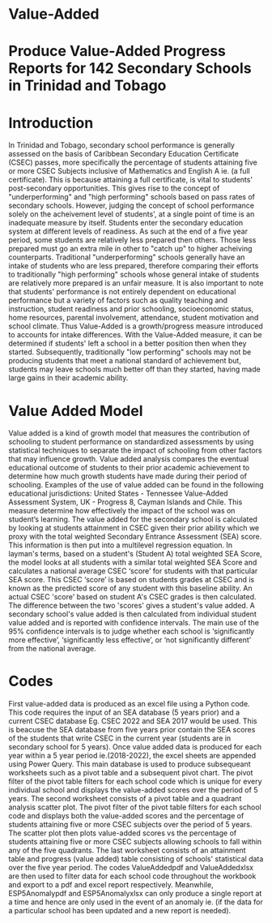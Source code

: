 # Value-Added
# Produce Value-Added Progress Reports for 142 Secondary Schools in Trinidad and Tobago

# Introduction

In Trinidad and Tobago, secondary school performance is generally assessed on the basis of Caribbean Secondary Education Certificate (CSEC) passes, more specifically the percentage of students attaining five or more CSEC Subjects inclusive of Mathematics and English A ie. (a full certificate). This is because attaining a full certificate, is vital to students' post-secondary opportunities. This gives rise to the concept of "underperforming" and "high performing" schools based on pass rates of secondary schools. However, judging the concept of school performance solely on the acheivement level of students', at a single point of time is an inadequate measure by itself. Students enter the secondary education system at different levels of readiness. As such at the end of a five year period, some students are relatively less prepared then others. Those less prepared must go an extra mile in other to "catch up" to higher acheiving counterparts. Traditional "underperforming" schools generally have an intake of students who are less prepared, therefore comparing their efforts to traditionally "high performing" schools whose general intake of students are relatively more prepared is an unfair measure. It is also important to note that students' performance is not entirely dependent on educational performance but a variety of factors such as quality teaching and instruction, student readiness and prior schooling, socioeconomic status, home resources, parental involvement, attendance, student motivation and school climate. Thus Value-Added is a growth/progress measure introduced to accounts for intake differences. With the Value-Added measure, it can be determined if students' left a school in a better position then when they started. Subsequently, traditionally "low performing" schools may not be producing students that meet a national standard of achievement but, students may leave schools much better off than they started, having made large gains in their academic ability.

# Value Added Model

Value added is a kind of growth model that measures the contribution of schooling to student performance on standardized assessments by using statistical techniques to separate the impact of schooling from other factors that may influence growth. Value added analysis compares the eventual educational outcome of students to their prior academic achievement to determine how much growth students have made during their period of schooling. Examples of the use of value added can be found in the following educational jurisdictions: United States - Tennessee Value-Added Assessment System, UK - Progress 8, Cayman Islands and Chile. This measure determine how effectively the impact of the school was on student’s learning. The value added for the secondary school is calculated by looking at students attainment in CSEC given their prior ability which we proxy with the total weighted Secondary Entrance Assessment (SEA) score. This information is then put into a multilevel regression equation. In layman's terms, based on a student's (Student A) total weighted SEA Score, the model looks at all students with a similar total weighted SEA Score and calculates a national average CSEC ‘score’ for students with that particular SEA score. This CSEC ‘score’ is based on students grades at CSEC and  is known as the predicted score of any student with this baseline ability. An actual CSEC 'score' based on student A's CSEC grades is then calculated. The difference between the two 'scores' gives a student's value added. A secondary school's value added is then calculated from individual student value added  and is reported with confidence intervals. The main use of the 95% confidence intervals is to judge whether each school is ‘significantly more effective’, ‘significantly less effective’, or ‘not significantly different’ from the national average.

# Codes

First value-added data is produced as an excel file using a Python code. This code requires the input of an SEA database (5 years prior) and a current CSEC database Eg. CSEC 2022 and SEA 2017 would be used. This is beacuse the SEA database from five years prior contain the SEA scores of the students that write CSEC in the current year (students are in secondary school for 5 years). Once value added data is produced for each year within a 5 year period ie.(2018-2022), the excel sheets are appended using Power Query. This main database is used to produce subsequeant worksheets such as a pivot table and a subsequent pivot chart. The pivot filter of the pivot table filters for each school code which is unique for every individual school and displays the value-added scores over the period of 5 years. The second worksheet consists of a pivot table and a quadrant analysis scatter plot. The pivot filter of the pivot table filters for each school code and displays both the value-added scores and the percentage of students attaining five or more CSEC subjects over the period of 5 years. The scatter plot then plots value-added scores vs the percentage of students attaining five or more CSEC subjects allowing schools to fall within any of the five quadrants. The last worksheet consists of an attainment table and progress (value added) table consisting of schools' statistical data over the five year period. The codes ValueAddedpdf and ValueAddedxlsx are then used to filter data for each school code throughout the workbook and export to a pdf and excel report respectively. Meanwhile, ESP5Anomalypdf and ESP5Anomalyxlsx can only produce a single report at a time and hence are only used in the event of an anomaly ie. (if the data for a particular school has been updated and a new report is needed).


